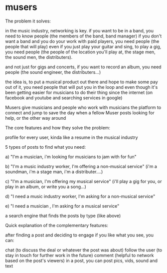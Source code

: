 # musers
 The problem it solves:

in the music industry, networking is key. if you want to be in a band, you need to know people (the members of the band, band manager) if you don't want a band and you do your work with paid players, you need people (the people that will play) even if you just play your guitar and sing, to play a gig, you need people (the people of the location you'll play at, the stage men, the sound men, the distributers).

and not just for gigs and concerts, if you want to record an album, you need people (the sound engineer, the distributers...)

the idea is, to put a musical product out there and hope to make some pay out of it, you need people that will put you in the loop and even though it's been getting easier for musicians to do their thing since the internet (on facebook and youtube and searching services in google)

Musers give musicians and people who work with musicians the platform to connect and jump to save the day when a fellow Muser posts looking for help, or the other way around

The core features and how they solve the problem:

profile for every user, kinda like a resume in the musical industry

5 types of posts to find what you need:

a) "I'm a musician, i'm looking for musicians to jam with for fun"

b) "I'm a music industry worker, I'm offering a non-musical service" (i'm a soundman, i'm a stage man, i'm a distributer....)

c) "I'm a musician, I'm offering my musical service" (i'll play a gig for you, or play in an album, or write you a song...)

d) "I need a music industry worker, I'm asking for a non-musical service"

e) "I need a musician , I'm asking for a musical service"

a search engine that finds the posts by type (like above)

Quick explanation of the complementary features:

after finding a post and deciding to engage if you like what you see, you can:

chat (to discuss the deal or whatever the post was about)
follow the user (to stay in touch for further work in the future)
comment (helpful to network based on the post's viewers)
in a post, you can post pics, vids, sound and text

